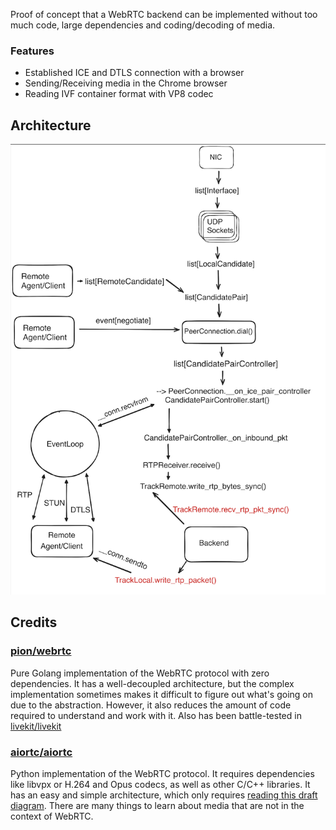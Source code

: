 Proof of concept that a WebRTC backend can be implemented without too much code, large dependencies and coding/decoding of media.

### Features

- Established ICE and DTLS connection with a browser
- Sending/Receiving media in the Chrome browser
- Reading IVF container format with VP8 codec

## Architecture
![](./docs/architecture_sendrecv.png)

## Credits

### [pion/webrtc](https://github.com/pion/webrtc)
Pure Golang implementation of the WebRTC protocol with zero dependencies. It has a well-decoupled architecture, but the complex implementation sometimes makes it difficult to figure out what's going on due to the abstraction. However, it also reduces the amount of code required to understand and work with it.
Also has been battle-tested in [livekit/livekit](https://github.com/livekit/livekit.git)

### [aiortc/aiortc](https://github.com/aiortc/aiortc)
Python implementation of the WebRTC protocol. It requires dependencies like libvpx or H.264 and Opus codecs, as well as other C/C++ libraries. It has an easy and simple architecture, which only requires [reading this draft diagram](https://draft.ortc.org/#overview*). 
There are many things to learn about media that are not in the context of WebRTC.